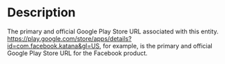 # Description
The primary and official Google Play Store URL associated with this entity. https://play.google.com/store/apps/details?id=com.facebook.katana&gl=US, for example, is the primary and official Google Play Store URL for the Facebook product.